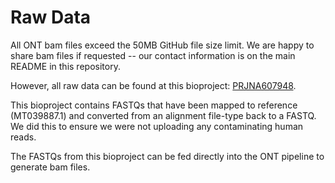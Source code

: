 # Raw Data 

All ONT bam files exceed the 50MB GitHub file size limit. We are happy to share bam files if requested -- our contact information is on the main README in this repository. 

However, all raw data can be found at this bioproject: [PRJNA607948](https://www.ncbi.nlm.nih.gov/bioproject/PRJNA607948/).   

This bioproject contains FASTQs that have been mapped to reference (MT039887.1) and converted from an alignment file-type back to a FASTQ. We did this to ensure we were not uploading any contaminating human reads. 

The FASTQs from this bioproject can be fed directly into the ONT pipeline to generate bam files.  

